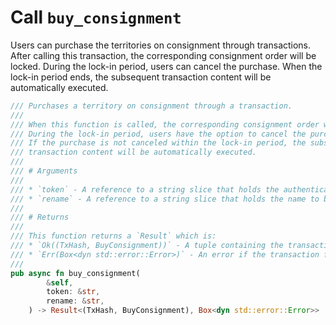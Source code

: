 # Call `buy_consignment`

Users can purchase the territories on consignment through transactions. After calling this transaction, the corresponding consignment order will be locked. During the lock-in period, users can cancel the purchase. When the lock-in period ends, the subsequent transaction content will be automatically executed.

```rust
/// Purchases a territory on consignment through a transaction. 
///
/// When this function is called, the corresponding consignment order will be locked.
/// During the lock-in period, users have the option to cancel the purchase. 
/// If the purchase is not canceled within the lock-in period, the subsequent 
/// transaction content will be automatically executed.
///
/// # Arguments
///
/// * `token` - A reference to a string slice that holds the authentication token.
/// * `rename` - A reference to a string slice that holds the name to be associated with the consignment order.
///
/// # Returns
///
/// This function returns a `Result` which is:
/// * `Ok((TxHash, BuyConsignment))` - A tuple containing the transaction hash and the `BuyConsignment` struct.
/// * `Err(Box<dyn std::error::Error>)` - An error if the transaction fails.
///
pub async fn buy_consignment(
        &self,
        token: &str,
        rename: &str,
    ) -> Result<(TxHash, BuyConsignment), Box<dyn std::error::Error>>
```